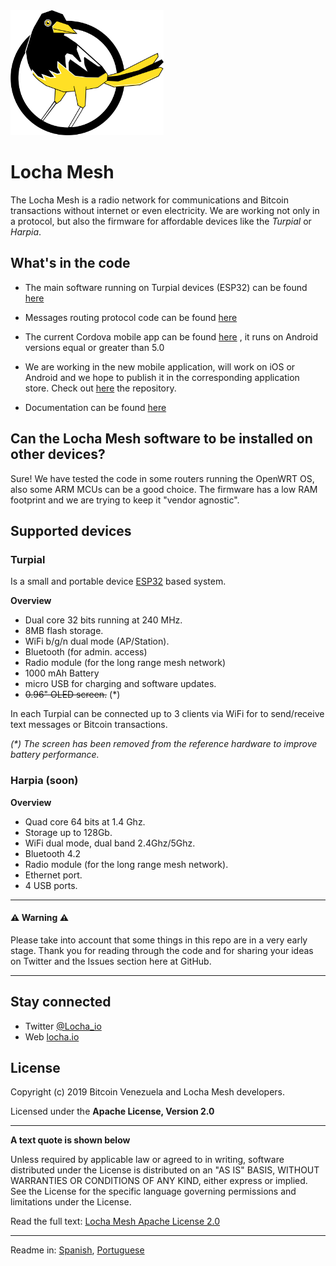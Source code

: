 
<img height="200px" src="images/locha_logo.png">

# Locha Mesh

The Locha Mesh is a radio network for communications and Bitcoin transactions without internet or even electricity.
We are working not only in a protocol, but also the firmware for affordable devices like the *Turpial* or *Harpia*.

## What's in the code

* The main software running on Turpial devices (ESP32) can be found [here](https://github.com/btcven/locha-mesh-app)

* Messages routing protocol code can be found [here](https://github.com/btcven/locha-mesh-app/blob/master/Turpial/routing_incoming.cpp)

* The current Cordova mobile app can be found [here](https://gitlab.com/btcven/locha/mobile-app) , it runs on Android versions equal or greater  than 5.0

* We are working in the new mobile application, will work on iOS or Android and we hope to publish it in the corresponding application store. Check out [here](https://github.com/btcven/LochaMesh-Chat) the repository.

* Documentation can be found [here](https://github.com/btcven/locha/tree/master/documents)

## Can the Locha Mesh software to be installed on other devices?

Sure! We have tested the code in some routers running the OpenWRT OS, also some ARM MCUs can be a good choice. The firmware has a low RAM footprint and we are trying to keep it "vendor agnostic".

## Supported devices

### Turpial
Is a small and portable device [ESP32](https://www.espressif.com/en/products/hardware/esp-wroom-32/overview) based system.

**Overview**
- Dual core 32 bits running at 240 MHz.
- 8MB flash storage.
- WiFi b/g/n dual mode (AP/Station).
- Bluetooth (for admin. access)
- Radio module (for the long range mesh network)
- 1000 mAh Battery
- micro USB for charging and software updates.
- ~~0.96" OLED screen.~~ (*)

In each Turpial can be connected up to 3 clients via WiFi for to send/receive text messages or Bitcoin transactions.

_(*) The screen has been removed from the reference hardware to improve battery performance._

### Harpia (soon)

**Overview**
- Quad core 64 bits at 1.4 Ghz.
- Storage up to 128Gb.
- WiFi dual mode, dual band 2.4Ghz/5Ghz.
- Bluetooth 4.2
- Radio module (for the long range mesh network).
- Ethernet port.
- 4 USB ports.

----
#### :warning: Warning :warning:
Please take into account that some things in this repo are in a very early stage. Thank you for reading through the code and for sharing your ideas on Twitter and the Issues section here at GitHub.

----
## Stay connected

- Twitter [@Locha_io](https://twitter.com/Locha_io)
- Web [locha.io](https://locha.io)

## License

Copyright (c) 2019 Bitcoin Venezuela and Locha Mesh developers.

Licensed under the **Apache License, Version 2.0**

---
**A text quote is shown below**

Unless required by applicable law or agreed to in writing, software
distributed under the License is distributed on an "AS IS" BASIS,
WITHOUT WARRANTIES OR CONDITIONS OF ANY KIND, either express or implied.
See the License for the specific language governing permissions and
limitations under the License.

Read the full text:
[Locha Mesh Apache License 2.0](https://github.com/btcven/locha/blob/master/LICENSE)

----
Readme in: [Spanish](README_ES.md), [Portuguese](README_PT.md)
